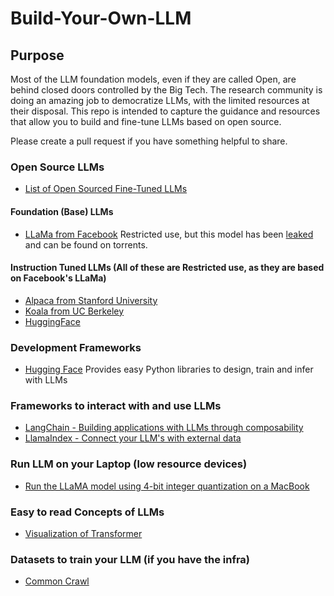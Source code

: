 # Build-Your-Own-LLM

## Purpose
Most of the LLM foundation models, even if they are called Open, are behind closed doors controlled by the Big Tech. The research community is doing an amazing job to democratize LLMs, with the limited resources at their disposal. This repo is intended to capture the guidance and resources that allow you to build and fine-tune LLMs based on open source.

Please create a pull request if you have something helpful to share.

### Open Source LLMs
+ [List of Open Sourced Fine-Tuned LLMs](https://medium.com/geekculture/list-of-open-sourced-fine-tuned-large-language-models-llm-8d95a2e0dc76)

#### Foundation (Base) LLMs
+ [LLaMa from Facebook](https://github.com/facebookresearch/llama) Restricted use, but this model has been [leaked](https://www.deeplearning.ai/the-batch/how-metas-llama-nlp-model-leaked/) and can be found on torrents.

#### Instruction Tuned LLMs (All of these are Restricted use, as they are based on Facebook's LLaMa)
+ [Alpaca from Stanford University](https://crfm.stanford.edu/2023/03/13/alpaca.html) 
+ [Koala from UC Berkeley](https://bair.berkeley.edu/blog/2023/04/03/koala/)
+ [HuggingFace](https://huggingface.co/OpenAssistant/oasst-sft-6-llama-30b-xor)

### Development Frameworks
+ [Hugging Face](https://huggingface.co/) Provides easy Python libraries to design, train and infer with LLMs

### Frameworks to interact with and use LLMs
+ [LangChain - Building applications with LLMs through composability](https://github.com/hwchase17/langchain)
+ [LlamaIndex - Connect your LLM's with external data](https://github.com/jerryjliu/llama_index)

### Run LLM on your Laptop (low resource devices)
+ [Run the LLaMA model using 4-bit integer quantization on a MacBook](https://github.com/ggerganov/llama.cpp)

### Easy to read Concepts of LLMs
+ [Visualization of Transformer](https://jalammar.github.io/illustrated-transformer/)

### Datasets to train your LLM (if you have the infra)
+ [Common Crawl](https://commoncrawl.org/)
